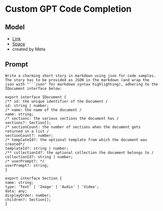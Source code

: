 # Custom GPT Code Completion

## Model
- [Link](https://huggingface.co/codellama/CodeLlama-13b-Instruct-hf)
- [Space](https://huggingface.co/spaces/codellama/codellama-13b-chat)
- created by Meta

## Prompt

```
Write a charming short story in markdown using json for code samples. The story has to be provided as JSON in the markdown (and wrap the json with "```json" for markdown syntax highlighting), adhering to the IDocument interface below:

export interface IDocument {
/** id: the unique identifier of the Document /
id: string | number;
/* name: the name of the document /
name: string;
/* sections: the various sections the document has /
sections?: Section[];
/* sectionCount: the number of sections when the document gets returned in a list /
sectionCount?: number;
/* templateId?: the optional template from which the document was created*/
templateId?: string | number;
/** collectionId?: the optional collection the document belongs to /
collectionId?: string | number;
/* userPrompt?: */
userPrompt?: string;
}

export interface Section {
name: string;
type: 'Text' | 'Image' | 'Audio' | 'Video';
data: any;
displayOrder: number;
children?: Section[];
}
```